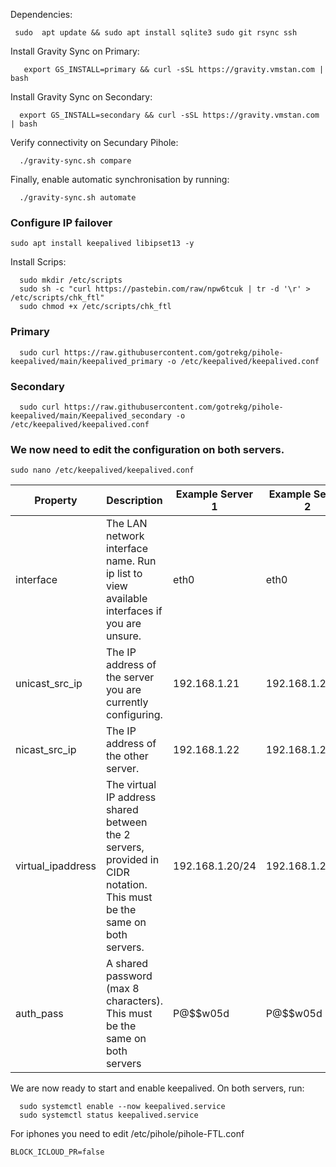 

Dependencies:

     sudo  apt update && sudo apt install sqlite3 sudo git rsync ssh



Install Gravity Sync on Primary:

       export GS_INSTALL=primary && curl -sSL https://gravity.vmstan.com | bash

Install Gravity Sync on Secondary: 

      export GS_INSTALL=secondary && curl -sSL https://gravity.vmstan.com | bash 


Verify connectivity on Secundary Pihole:     

      ./gravity-sync.sh compare

Finally, enable automatic synchronisation by running:

      ./gravity-sync.sh automate



### Configure IP failover


    sudo apt install keepalived libipset13 -y

Install Scrips:

      sudo mkdir /etc/scripts
      sudo sh -c "curl https://pastebin.com/raw/npw6tcuk | tr -d '\r' > /etc/scripts/chk_ftl"
      sudo chmod +x /etc/scripts/chk_ftl

### Primary 

      sudo curl https://raw.githubusercontent.com/gotrekg/pihole-keepalived/main/keepalived_primary -o /etc/keepalived/keepalived.conf

### Secondary 

      sudo curl https://raw.githubusercontent.com/gotrekg/pihole-keepalived/main/Keepalived_secondary -o /etc/keepalived/keepalived.conf


### We now need to edit the configuration on both servers.   

    sudo nano /etc/keepalived/keepalived.conf


|      Property        | Description                                                 | Example Server 1| Example Server 2|
|----------------------|-------------------------------------------------------------|-----------------|-----------------|
| interface  | The LAN network interface name. Run ip list to view available interfaces if you are unsure.   | eth0            |         eth0   |
| unicast_src_ip  | The IP address of the server you are currently configuring.   | 192.168.1.21             |      192.168.1.22            |
| nicast_src_ip  | The IP address of the other server.   |         192.168.1.22         |       192.168.1.22        |                   
| virtual_ipaddress    | The virtual IP address shared between the 2 servers, provided in CIDR notation. This must be the same on both servers.   |     192.168.1.20/24     |        192.168.1.20/24        |
| auth_pass  | A shared password (max 8 characters). This must be the same on both servers   |       P@$$w05d       |        P@$$w05d       |



We are now ready to start and enable keepalived. On both servers, run:

      sudo systemctl enable --now keepalived.service
      sudo systemctl status keepalived.service

For iphones you need to edit /etc/pihole/pihole-FTL.conf

    BLOCK_ICLOUD_PR=false
